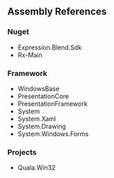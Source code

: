 ﻿
## Assembly References

### Nuget
- Expression.Blend.Sdk
- Rx-Main

### Framework
- WindowsBase
- PresentationCore
- PresentationFramework
- System
- System.Xaml
- System.Drawing
- System.Windows.Forms

### Projects
- Quala.Win32
